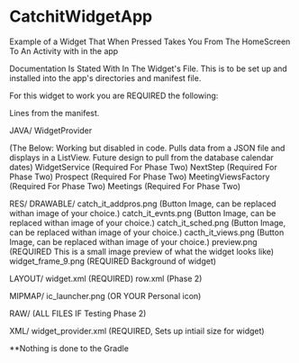 # CatchitWidgetApp
Example of a Widget That When Pressed Takes You From The HomeScreen To An Activity with in the app

Documentation Is Stated With In The Widget's File.  This is to be set up and installed into the app's directories and manifest file.

For this widget to work you are REQUIRED the following:

Lines from the manifest.

JAVA/
WidgetProvider

(The Below: Working but disabled in code.  Pulls data from a JSON file and displays in a ListView.  Future design to pull from the database calendar dates)
WidgetService (Required For Phase Two)
NextStep (Required For Phase Two)
Prospect (Required For Phase Two)
MeetingViewsFactory (Required For Phase Two)
Meetings (Required For Phase Two)

RES/
DRAWABLE/
catch_it_addpros.png (Button Image, can be replaced withan image of your choice.)
catch_it_evnts.png (Button Image, can be replaced withan image of your choice.)
catch_it_sched.png (Button Image, can be replaced withan image of your choice.)
cacth_it_views.png (Button Image, can be replaced withan image of your choice.)
preview.png (REQUIRED This is a small image preview of what the widget looks like)
widget_frame_9.png (REQUIRED Background of widget)

LAYOUT/
widget.xml (REQUIRED)
row.xml (Phase 2)

MIPMAP/
 ic_launcher.png (OR YOUR Personal icon)
 
 RAW/
 (ALL FILES IF Testing Phase 2)
 
 XML/
 widget_provider.xml  (REQUIRED, Sets up intiail size for widget)
 
 **Nothing is done to the Gradle

